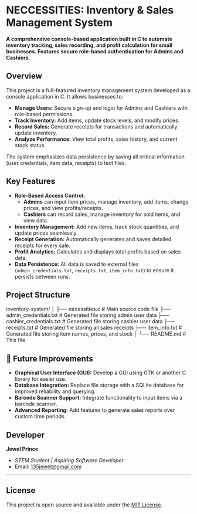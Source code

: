 # NECCESSITIES: Inventory & Sales Management System

**A comprehensive console-based application built in C to automate inventory tracking, sales recording, and profit calculation for small businesses. Features secure role-based authentication for Admins and Cashiers.**

## Overview

This project is a full-featured inventory management system developed as a console application in C. It allows businesses to:
- **Manage Users:** Secure sign-up and login for Admins and Cashiers with role-based permissions.
- **Track Inventory:** Add items, update stock levels, and modify prices.
- **Record Sales:** Generate receipts for transactions and automatically update inventory.
- **Analyze Performance:** View total profits, sales history, and current stock status.

The system emphasizes data persistence by saving all critical information (user credentials, item data, receipts) to text files.

## Key Features

- **Role-Based Access Control:** 
  - **Admins** can input item prices, manage inventory, add items, change prices, and view profits/receipts.
  - **Cashiers** can record sales, manage inventory for sold items, and view data.
- **Inventory Management:** Add new items, track stock quantities, and update prices seamlessly.
- **Receipt Generation:** Automatically generates and saves detailed receipts for every sale.
- **Profit Analytics:** Calculates and displays total profits based on sales data.
- **Data Persistence:** All data is saved to external files (`admin_credentials.txt`, `receipts.txt`, `item_info.txt`) to ensure it persists between runs.

## Project Structure

inventory-system/
│
├── necessities.c # Main source code file
├── admin_credentials.txt # Generated file storing admin user data
├── cashier_credentials.txt # Generated file storing cashier user data
├── receipts.txt # Generated file storing all sales receipts
├── item_info.txt # Generated file storing item names, prices, and stock
│
└── README.md # This file


## 🔮 Future Improvements

-  **Graphical User Interface (GUI):** Develop a GUI using GTK or another C library for easier use.
-  **Database Integration:** Replace file storage with a SQLite database for improved reliability and querying.
-  **Barcode Scanner Support:** Integrate functionality to input items via a barcode scanner.
-  **Advanced Reporting:** Add features to generate sales reports over custom time periods.

## Developer

**Jewel Prince**
- *STEM Student | Aspiring Software Developer*
- Email: 135jewel@gmail.com

---

## License

This project is open source and available under the [MIT License](https://opensource.org/licenses/MIT).
